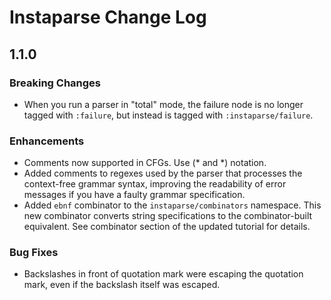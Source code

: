 # Instaparse Change Log

## 1.1.0

### Breaking Changes

* When you run a parser in "total" mode, the failure node is no longer tagged with `:failure`, but instead is tagged with `:instaparse/failure`.

### Enhancements

* Comments now supported in CFGs.  Use (* and *) notation.
* Added comments to regexes used by the parser that processes the context-free grammar syntax, improving the readability of error messages if you have a faulty grammar specification.
* Added `ebnf` combinator to the `instaparse/combinators` namespace.  This new combinator converts string specifications to the combinator-built equivalent.  See combinator section of the updated tutorial for details.

### Bug Fixes

* Backslashes in front of quotation mark were escaping the quotation mark, even if the backslash itself was escaped.
